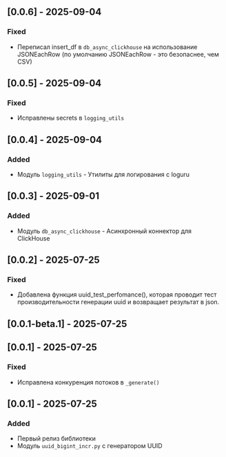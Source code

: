 ## [0.0.6] - 2025-09-04

### Fixed

- Переписал insert_df в `db_async_clickhouse` на использование JSONEachRow (по умолчанию JSONEachRow - это безопаснее, чем CSV)

## [0.0.5] - 2025-09-04

### Fixed

- Исправлены secrets в `logging_utils`

## [0.0.4] - 2025-09-04

### Added

- Модуль `logging_utils` - Утилиты для логирования с loguru

## [0.0.3] - 2025-09-01

### Added

- Модуль `db_async_clickhouse` - Асинхронный коннектор для ClickHouse

## [0.0.2] - 2025-07-25

### Fixed

- Добавлена функция uuid_test_perfomance(), которая проводит тест производительности генерации uuid и возвращает результат в json.

## [0.0.1-beta.1] - 2025-07-25

## [0.0.1] - 2025-07-25

### Fixed

- Исправлена конкуренция потоков в `_generate()`

## [0.0.1] - 2025-07-25

### Added

- Первый релиз библиотеки
- Модуль `uuid_bigint_incr.py` с генератором UUID
